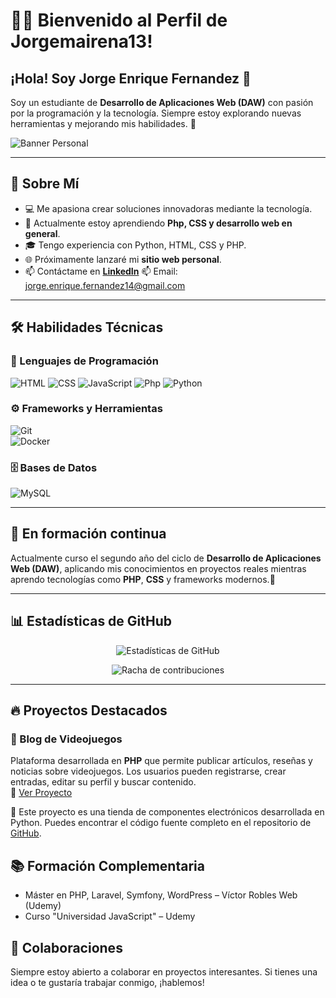 # 👨‍💻 Bienvenido al Perfil de Jorgemairena13!
## ¡Hola! Soy Jorge Enrique Fernandez 👋

Soy un estudiante de **Desarrollo de Aplicaciones Web (DAW)** con pasión por la programación y la tecnología. Siempre estoy explorando nuevas herramientas y mejorando mis habilidades. 🚀  

![Banner Personal](https://github.com/user-attachments/assets/87b42785-247e-44b8-b0a9-cc8a6c5ac09c)  

---

## 🚀 Sobre Mí  

- 💻 Me apasiona crear soluciones innovadoras mediante la tecnología.
- 🌱 Actualmente estoy aprendiendo **Php, CSS y desarrollo web en general**.  
- 🎓 Tengo experiencia con Python, HTML, CSS y PHP.
- 🌐 Próximamente lanzaré mi **sitio web personal**.  
- 📫 Contáctame en **[LinkedIn](https://www.linkedin.com/in/jorge-enri1234/)** 📫 Email: [jorge.enrique.fernandez14@gmail.com](mailto:jorge.enrique.fernandez14@gmail.com)
 

---

## 🛠️ Habilidades Técnicas  

### 📌 Lenguajes de Programación  
![HTML](https://img.shields.io/badge/HTML-orange?logo=html5&logoColor=white)
![CSS](https://img.shields.io/badge/CSS-blue?logo=css3&logoColor=white)
![JavaScript](https://img.shields.io/badge/-JavaScript-F7DF1E?style=flat-square&logo=javascript&logoColor=black)
![Php](https://img.shields.io/badge/PHP-%23777BB4?style=flat-square&logo=php&logoColor=white)  ![Python](https://img.shields.io/badge/-Python-3776AB?style=flat-square&logo=python&logoColor=white)  

### ⚙️ Frameworks y Herramientas  
![Git](https://img.shields.io/badge/-Git-F05032?style=flat-square&logo=git&logoColor=white)  
![Docker](https://img.shields.io/badge/-Docker-2496ED?style=flat-square&logo=docker&logoColor=white)  

### 🗄️ Bases de Datos  
![MySQL](https://img.shields.io/badge/-MySQL-4479A1?style=flat-square&logo=mysql&logoColor=white)  

---

## 📖 En formación continua  
Actualmente curso el segundo año del ciclo de **Desarrollo de Aplicaciones Web (DAW)**, aplicando mis conocimientos en proyectos reales mientras aprendo tecnologías como **PHP**, **CSS** y frameworks modernos.🚀  

---

## 📊 Estadísticas de GitHub  

<p align="center">
  <img src="https://github-readme-stats.vercel.app/api?username=Jorgemairena13&show_icons=true&theme=radical" alt="Estadísticas de GitHub" />
</p>

<p align="center">
  <img src="https://github-readme-streak-stats.herokuapp.com/?user=Jorgemairena13&theme=radical" alt="Racha de contribuciones" />
</p>

---

## 🔥 Proyectos Destacados  

### 📌 Blog de Videojuegos  
Plataforma desarrollada en **PHP** que permite publicar artículos, reseñas y noticias sobre videojuegos. Los usuarios pueden registrarse, crear entradas, editar su perfil y buscar contenido.  
🔗 [Ver Proyecto](https://blogvideojuegos.xo.je)


📌 Este proyecto es una tienda de componentes electrónicos desarrollada en Python. Puedes encontrar el código fuente completo en el repositorio de [GitHub](https://github.com/Jorgemairena13/Tienda-de-componentes).


## 📚 Formación Complementaria  
- Máster en PHP, Laravel, Symfony, WordPress – Víctor Robles Web (Udemy)  
- Curso "Universidad JavaScript" – Udemy  



## 🤝 Colaboraciones  

Siempre estoy abierto a colaborar en proyectos interesantes. Si tienes una idea o te gustaría trabajar conmigo, ¡hablemos!  







